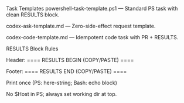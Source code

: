 Task Templates
powershell-task-template.ps1 — Standard PS task with clean RESULTS block.

codex-ask-template.md — Zero-side-effect request template.

codex-code-template.md — Idempotent code task with PR + RESULTS.

RESULTS Block Rules

Header: ==== RESULTS BEGIN (COPY/PASTE) ====

Footer: ==== RESULTS END (COPY/PASTE) ====

Print once (PS: here-string; Bash: echo block)

No $Host in PS; always set working dir at top.
